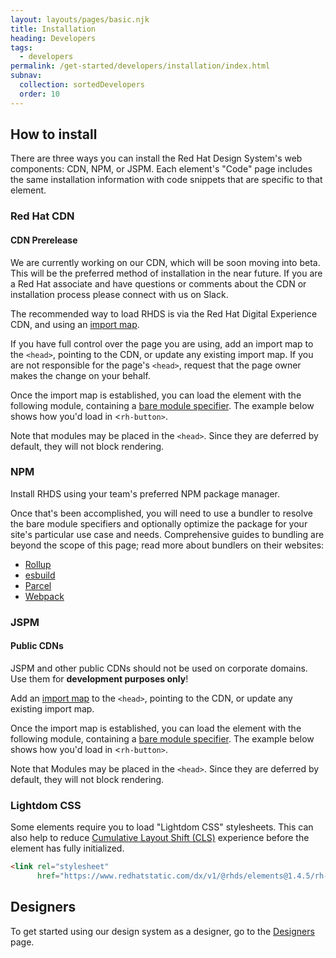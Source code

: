 ```yaml
---
layout: layouts/pages/basic.njk
title: Installation
heading: Developers
tags:
  - developers
permalink: /get-started/developers/installation/index.html
subnav:
  collection: sortedDevelopers
  order: 10
---
```


## How to install

There are three ways you can install the Red Hat Design System's web components: CDN, NPM, or JSPM. Each element's "Code" page includes the same installation information with code snippets that are specific to that element.


### Red Hat CDN

<rh-alert state="warning">
  <h4 slot="header">CDN Prerelease</h4>
  <p>We are currently working on our CDN, which will be soon moving into beta. This will be the preferred method of installation in the near future. If you are a Red Hat associate and have questions or comments about the CDN or installation process please connect with us on Slack.</p>
</rh-alert>

The recommended way to load RHDS is via the Red Hat Digital Experience CDN, and using an [import map][importmap].

If you have full control over the page you are using, add an import map to the `<head>`, pointing to the CDN, or update any existing import map. If you are not responsible for the page's `<head>`, request that the page owner makes the change on your behalf. 

<rh-code-block>
  <script type="text/html"><script type="importmap">
    {
      "imports": {
        "@rhds/elements/": "https://www.redhatstatic.com/dx/v1-alpha/@rhds/elements@1.1.0/elements/",
        "@patternfly/elements/": "https://www.redhatstatic.com/dx/v1-alpha/@patternfly/elements@2.2.2/"
      }
    }
  <</script><script type="text/html">/script></script>
</rh-code-block>

Once the import map is established, you can load the element with the following module, containing a [bare module specifier][barespec]. The example below shows how you'd load in <`rh-button>`.

<rh-code-block>
  <script type="text/html"><script type="module">
    import '@rhds/elements/rh-button/rh-button.js';
  <</script><script type="text/html">/script></script>
</rh-code-block>

Note that modules may be placed in the `<head>`. Since they are deferred by default, they will not block rendering.


### NPM

Install RHDS using your team's preferred NPM package manager.

<rh-code-block>
  <script type="text/bash">npm install @rhds/elements</script>
</rh-code-block>

Once that's been accomplished, you will need to use a bundler to resolve the bare module specifiers and optionally optimize the package for your site's particular use case and needs. Comprehensive guides to bundling are beyond the scope of this page; read more about bundlers on their websites:

- [Rollup][rollup]
- [esbuild][esbuild]
- [Parcel][parcel]
- [Webpack][webpack]


### JSPM

<rh-alert state="warning">
  <h4 slot="header">Public CDNs</h4>
  <p>JSPM and other public CDNs should not be used on corporate domains. Use them for <strong>development purposes only</strong>!</p>
</rh-alert>

Add an [import map][importmap] to the `<head>`, pointing to the CDN, or update any existing import map.

<rh-code-block>
  <script type="text/html"><script type="importmap">
    {
    "imports": {
      "@rhds/elements/": "https://jspm.dev/@rhds/elements/",
      "@patternfly/elements/": "https://jspm.dev/@patternfly/elements/"
      }
    }
  <</script><script type="text/html">/script></script>
</rh-code-block>

Once the import map is established, you can load the element with the following module, containing a [bare module specifier][barespec]. The example below shows how you'd load in <`rh-button>`.

<rh-code-block>
  <script type="text/html"><script type="module">
    import '@rhds/elements/rh-button/rh-button.js';
  <</script><script type="text/html">/script>
  </script>
</rh-code-block>

Note that Modules may be placed in the `<head>`. Since they are deferred by default, they will not block rendering.

### Lightdom CSS

Some elements require you to load "Lightdom CSS" stylesheets. This can also help to reduce [Cumulative Layout Shift (CLS)][cls] experience before the element has fully initialized.

```html
<link rel="stylesheet"
      href="https://www.redhatstatic.com/dx/v1/@rhds/elements@1.4.5/rh-footer/rh-footer-lightdom.css">
```

<uxdot-feedback>
  <h2>Designers</h2>
  <p>To get started using our design system as a designer, go to the <a href="get-started/designers">Designers</a> page.</p>
</uxdot-feedback>

[rollup]: https://rollupjs.org/
[esbuild]: https://esbuild.github.io/
[parcel]: https://parceljs.org/
[webpack]: https://webpack.js.org/
[importmap]: https://developer.mozilla.org/en-US/docs/Web/HTML/Element/script/type/importmap
[barespec]: https://developer.mozilla.org/en-US/docs/Web/JavaScript/Guide/Modules
[cls]: https://web.dev/cls/
